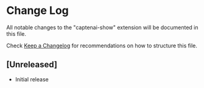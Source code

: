 # Change Log

All notable changes to the "captenai-show" extension will be documented in this file.

Check [Keep a Changelog](http://keepachangelog.com/) for recommendations on how to structure this file.

## [Unreleased]

- Initial release